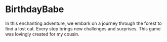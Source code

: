 # BirthdayBabe
In this enchanting adventure, we embark on a journey through the forest to find a lost cat. Every step brings new challenges and surprises. This game was lovingly created for my cousin.
